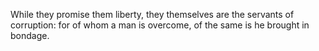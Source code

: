 While they promise them liberty, they themselves are the servants of corruption: for of whom a man is overcome, of the same is he brought in bondage.
